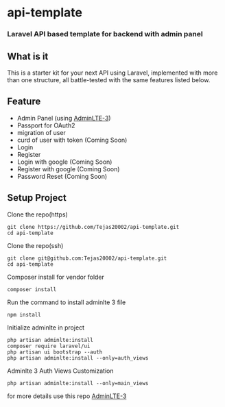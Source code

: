 # api-template

<h3>Laravel API based template for backend with admin panel</h3>

## What is it
This is a starter kit for your next API using Laravel, implemented with more than one structure, all battle-tested with the same features listed below.

## Feature

- Admin Panel (using <a href="https://adminlte.io">AdminLTE-3</a>)
- Passport for OAuth2
- migration of user
- curd of user with token (Coming Soon)
- Login 
- Register
- Login with google (Coming Soon)
- Register with google (Coming Soon)
- Password Reset (Coming Soon)

## Setup Project
Clone the repo(https)
```
git clone https://github.com/Tejas20002/api-template.git
cd api-template
```
Clone the repo(ssh)
```
git clone git@github.com:Tejas20002/api-template.git
cd api-template
```
Composer install for vendor folder
```
composer install
```

Run the command to install adminlte 3 file
``` 
npm install 
```
Initialize adminlte in project
```
php artisan adminlte:install
composer require laravel/ui
php artisan ui bootstrap --auth
php artisan adminlte:install --only=auth_views
```
Adminlte 3 Auth Views Customization
```
php artisan adminlte:install --only=main_views
```
for more details use this repo <a href="https://github.com/jeroennoten/Laravel-AdminLTE">AdminLTE-3</a>

